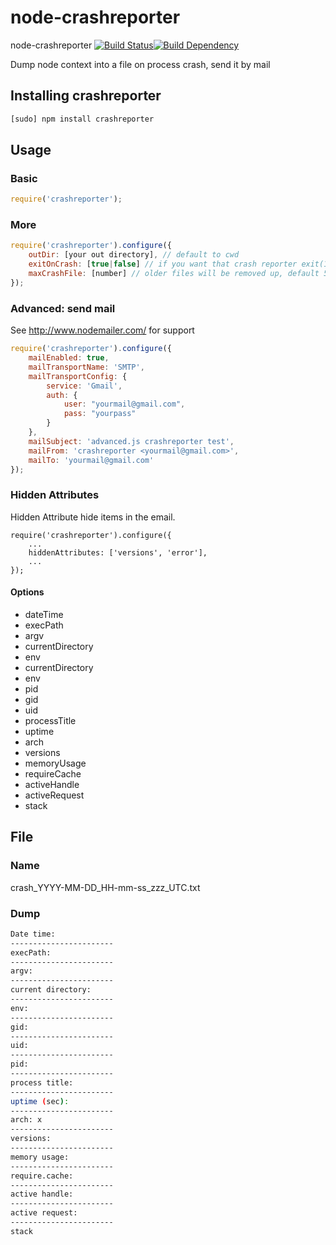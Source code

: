 # node-crashreporter

node-crashreporter [![Build Status](https://travis-ci.org/sdolard/node-crashreporter.png?branch=master)](https://travis-ci.org/sdolard/node-crashreporter)[![Build Dependency](https://david-dm.org/sdolard/node-crashreporter.png)](https://david-dm.org/sdolard/node-crashreporter)

Dump node context into a file on process crash, send it by mail

## Installing crashreporter

```bash
[sudo] npm install crashreporter
```

## Usage

### Basic

```javascript
require('crashreporter');
```

### More

```javascript
require('crashreporter').configure({
    outDir: [your out directory], // default to cwd
    exitOnCrash: [true|false] // if you want that crash reporter exit(1) for you, default to true,
    maxCrashFile: [number] // older files will be removed up, default 5 files are kept
});
```

### Advanced: send mail

See <http://www.nodemailer.com/> for support

```javascript
require('crashreporter').configure({
    mailEnabled: true,
    mailTransportName: 'SMTP',
    mailTransportConfig: {
        service: 'Gmail',
        auth: {
            user: "yourmail@gmail.com",
            pass: "yourpass"
        }
    },
    mailSubject: 'advanced.js crashreporter test',
    mailFrom: 'crashreporter <yourmail@gmail.com>',
    mailTo: 'yourmail@gmail.com'
});
```

### Hidden Attributes

Hidden Attribute hide items in the email.

```
require('crashreporter').configure({
    ...
    hiddenAttributes: ['versions', 'error'],
    ...
});
```

####  Options

* dateTime
* execPath
* argv
* currentDirectory
* env
* currentDirectory
* env
* pid
* gid
* uid
* processTitle
* uptime
* arch
* versions
* memoryUsage
* requireCache
* activeHandle
* activeRequest
* stack

## File

### Name

crash_YYYY-MM-DD_HH-mm-ss_zzz_UTC.txt

### Dump

```bash
Date time:
-----------------------
execPath:
-----------------------
argv:
-----------------------
current directory:
-----------------------
env:
-----------------------
gid:
-----------------------
uid:
-----------------------
pid:
-----------------------
process title:
-----------------------
uptime (sec):
-----------------------
arch: x
-----------------------
versions:
-----------------------
memory usage:
-----------------------
require.cache:
-----------------------
active handle:
-----------------------
active request:
-----------------------
stack
```
